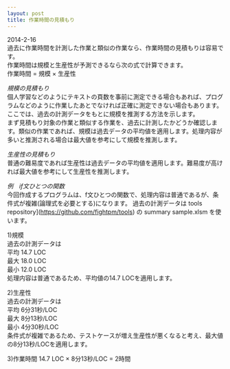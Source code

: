 ```yaml
---
layout: post
title: 作業時間の見積もり
---
```


2014-2-16  
過去に作業時間を計測した作業と類似の作業なら、作業時間の見積もりは容易です。  
作業時間は規模と生産性が予測できるなら次の式で計算できます。  
作業時間 = 規模 × 生産性  

*規模の見積もり*  
個人学習などのようにテキストの頁数を事前に測定できる場合もあれば、プログラムなどのように作業したあとでなければ正確に測定できない場合もあります。  
ここでは、過去の計測データをもとに規模を推測する方法を示します。  
まず見積もり対象の作業と類似する作業を、過去に計測したかどうか確認します。類似の作業であれば、規模は過去データの平均値を適用します。処理内容が多いと推測される場合は最大値を参考にして規模を推測します。

*生産性の見積もり*  
普通の難易度であれば生産性は過去データの平均値を適用します。難易度が高ければ最大値を参考にして生産性を推測します。

*例　if文ひとつの関数*  
今回作成するプログラムは、f文ひとつの関数で、処理内容は普通であるが、条件式が複雑(論理式を必要とする)になります。
過去の計測データは tools repository](https://github.com/fightpm/tools) の summary sample.xlsm を使います。  

1)規模  
過去の計測データは  
平均	14.7 LOC  
最大	18.0 LOC  
最小	12.0 LOC   
処理内容は普通であるため、平均値の14.7 LOCを適用します。

2)生産性  
過去の計測データは  
平均	6分31秒/LOC  
最大	8分13秒/LOC  
最小	4分30秒/LOC  
条件式が複雑であるため、テストケースが増え生産性が悪くなると考え、最大値の8分13秒/LOCを適用します。

3)作業時間
14.7 LOC × 8分13秒/LOC = 2時間

